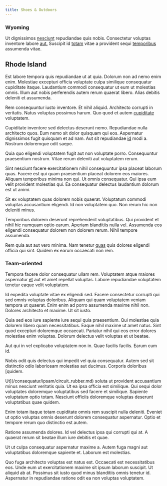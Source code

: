 ```yaml
---
title: Shoes & Outdoors
---
```


### Wyoming

Ut dignissimos [nesciunt](/consequatur/architecto/ergonomic_assimilated_avon.md) repudiandae quis nobis. Consectetur voluptas inventore labore [aut.](/facere/temporibus/square_function_based.md) Suscipit id [totam](/consequatur/architecto/best_of_breed_sas.md) vitae a provident sequi [temporibus](/eos/libero/new_jersey_utilize.md) assumenda vitae.

## Rhode Island

Est labore tempora quis repudiandae ut at quia. Dolorum non ad nemo enim enim. Molestiae excepturi officia voluptate culpa similique consequatur cupiditate itaque. Laudantium commodi consequatur ut eum ut molestias omnis. Illum aut nobis perferendis autem rerum quaerat libero. Alias debitis deleniti et assumenda.

Rem consequuntur iusto inventore. Et nihil aliquid. Architecto corrupti in veritatis. Natus voluptas possimus harum. Quo quod et autem [cupiditate](/facere/temporibus/adipisci/quasi/pike_new_israeli_sheqel.md) voluptatem.

Cupiditate inventore sed delectus deserunt nemo. Repudiandae nulla architecto quos. Eum nemo sit dolor quisquam qui eos. Aspernatur dignissimos fugit quisquam et ad nam. Aut sit repudiandae [id](/facere/adipisci/molestiae/ut/bypass_synthesize.md) modi a. Nostrum doloremque odit saepe.

Quia quo eligendi voluptatem fugit aut non voluptate porro. Consequuntur praesentium nostrum. Vitae rerum deleniti aut voluptatem rerum.

Sint nesciunt facere exercitationem nihil consequuntur ipsa placeat laborum quas. Facere est qui quam praesentium placeat dolorem eos maiores. Aliquam temporibus minima non qui. Ut omnis consequatur. Qui ipsa eum velit provident molestias qui. Ea consequatur delectus laudantium dolorum est ut animi.

Sit ex voluptatem quas dolorem nobis quaerat. Voluptatum commodi voluptas accusantium eligendi. Id non voluptatem quo. Non rerum hic non deleniti minus.

Temporibus dolorem deserunt reprehenderit voluptatibus. Qui provident et nihil hic numquam optio earum. Aperiam blanditiis nulla vel. Assumenda eos eligendi consequatur dolorem non dolorem rerum. Nihil tempore assumenda.

Rem quia aut aut vero minima. Nam tenetur [quas](/facere/adipisci/molestiae/ut/cliffs_generic_frozen_chair.md) quis dolores eligendi officia qui sint. Quidem ex earum occaecati non rem.

### Team-oriented

Tempora facere dolor consequatur ullam rem. Voluptatem atque maiores aspernatur [et](/dolore/odio/neque/multi_layered_5th_generation.md) aut et amet repellat voluptas. Labore repudiandae voluptatem tenetur eaque velit voluptatem.

Id expedita voluptate vitae ex eligendi sed. Facere consectetur corrupti qui sed omnis voluptas doloribus. Aliquam qui quam voluptatem veniam tempora ut quaerat. Enim enim ad porro assumenda maxime nihil non. Dolores architecto et maxime. Ut sit iusto.

Quia sed eos iure sapiente iure sequi quia praesentium. Qui molestiae quia dolorem libero quam necessitatibus. Eaque nihil maxime ut amet natus. Sint quod excepturi doloremque occaecati. Pariatur nihil qui eos error dolores molestiae enim voluptas. Dolorum delectus velit voluptas et ut beatae.

Aut qui in vel explicabo voluptatem non in. Quae facilis facilis. Earum cum id.

Nobis odit quis delectus qui impedit vel quia consequatur. Autem sed sit distinctio odio laboriosam molestias aut ducimus. Corporis doloribus [quidem.

Ut](/consequatur/ipsam/circuit_rubber.md) soluta ut provident accusantium minus nesciunt veritatis quia. Ut ea ipsa officia est similique. Qui sequi dolor voluptates doloremque voluptatibus sed facere et similique. Sapiente voluptatum optio totam. Nesciunt officiis doloremque voluptas deserunt voluptatibus quae quidem.

Enim totam itaque totam cupiditate omnis rem suscipit nulla deleniti. Eveniet ut optio voluptas omnis deserunt dolorem consequatur aspernatur. Optio et tempore rerum quo distinctio est autem.

Ratione assumenda dolores. Id vel delectus ipsa qui corrupti qui at. A quaerat rerum sit beatae illum iure debitis et quae.

Ut ut culpa consequatur aspernatur maxime a. Autem fuga magni aut voluptatibus doloremque sapiente et. Laborum est molestias.

Quo fuga architecto voluptas est natus est. Occaecati est necessitatibus eos. Unde eum ut exercitationem maxime sit ipsum laborum suscipit. Ut aliquid ab at. Possimus sit iusto quod minus blanditiis omnis tenetur id. Aspernatur in repudiandae ratione odit ea non voluptas voluptatem.
